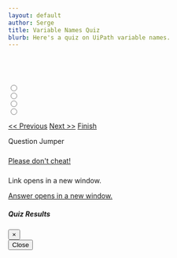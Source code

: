 ```yaml
---
layout: default
author: Serge
title: Variable Names Quiz
blurb: Here's a quiz on UiPath variable names.
---
```

<div class="container">
<script>
  class Exam {
    constructor(examQuestions) {
  	//console.log("The size is: " + examQuestions.length);
  	examQuestions = JSON.parse(examQuestions);
  	console.log("The size is: " + examQuestions.length);
  	examQuestions = examQuestions.slice(10,15);
  	console.log("In constructor with these: " + examQuestions);
        this.questions = new Array();
  		let i = 0;
  		//console.log("Start of for loop" + questions.length);
  		//alert("About to enter for loop");
  	  	for (i = 0; i < examQuestions.length; i++) {
  			let id = examQuestions[i].id;
  			//alert(id);
  			let query = examQuestions[i].query;
  			let answer = examQuestions[i].answer;
  			let options = new Array();
  			let objectives = new Array();
  			//console.log("Start of j loop" + examQuestions[i].options.length);
  			let j = 0;
  			for (j = 0; j < examQuestions[i].options.length; j++) {
  				let text = examQuestions[i].options[j].text;
  				let correct = examQuestions[i].options[j].correct;
  				let selected = examQuestions[i].options[j].selected;
  				options.push(new Option(text, correct, selected));
  				//console.log(text);
  				//console.log("Value of j" + j);
  			}
  			let k = 0;
  			for (k = 0; k < examQuestions[i].objectives.length; k++) {
  				objectives.push(examQuestions[i].objectives[k]);
  				//console.log(k);
  			}
  			let question = new Question(id, query, answer, options, objectives);
  			this.questions.push(question);
  			//console.log('Question done');
  		}
  		//console.log("Done for loop");
    }
  }
  
  class Question {
    constructor(id, query, answer, options, objectives) {
      this.id=id;
      this.query = query;
      this.answer = answer;
      this.options = options;
      this.objectives = objectives;
    }
    isMultipleChoice() {
      return true;
    }
  }
  class Option {
    constructor(text, correct, selected) {
      this.text = text;
      this.correct = correct;
      this.selected = selected;
    }
     isAnsweredCorrectly() {
      return (this.correct && this.selected);
    }
  }
  
  var questions = localStorage.getItem("questions");
    
  console.log("Questions after pull " + questions);
  
  var exam = new Exam(questions);
  console.log(exam);
  
  var questionNumber = 0;
  
  window.addEventListener('load', function () {
    displayQuestion(0);
    document.getElementById("question-jumper").innerHTML;
    let buttons = "";
    	for (i = 0; i < exam.questions.length; i++) {
  		var aTag = document.createElement('a');
  		aTag.setAttribute('onClick','displayQuestion(\''+ i + '\')');
  		aTag.setAttribute('class','btn btn-info mr-2');
  		aTag.setAttribute('id', 'jumpTo'+i);
  		aTag.innerHTML = "" + (i+1);
  		document.getElementById("question-jumper").append(aTag);
  	}
  })
  
  navigateQuestions = function(number){
  console.log('navigateQuestions' + number);
  	if(number=='next') {
  		number = questionNumber + 1;
  	}
  	if(number=='previous') {
  		number = questionNumber - 1;
  	}
  	displayQuestion(number);
  }
  
  displayQuestion = function(number){
  
  	console.log("Number to display is " + number);
  
  	exam.questions[questionNumber].options[0].checked = document.getElementById("option0").checked;
  	exam.questions[questionNumber].options[1].checked = document.getElementById("option1").checked;
  	exam.questions[questionNumber].options[2].checked = document.getElementById("option2").checked;
  	exam.questions[questionNumber].options[3].checked = document.getElementById("option3").checked;
  
      questionNumber = number;
  
  	questionNumber = parseInt(number, 10);
  
  	let questionNumberDisplay = parseInt(number, 10) + 1;
  	document.getElementById("questionNumber").innerHTML = "Question " + questionNumberDisplay;
  	document.getElementById("query").innerHTML = exam.questions[questionNumber].query;
  	document.getElementById("labelOption0").innerHTML = exam.questions[questionNumber].options[0].text;
  	document.getElementById("labelOption1").innerHTML = exam.questions[questionNumber].options[1].text;
  	document.getElementById("labelOption2").innerHTML = exam.questions[questionNumber].options[2].text;
  	document.getElementById("labelOption3").innerHTML = exam.questions[questionNumber].options[3].text;
  
  	document.getElementById("answerLink").innerHTML = exam.questions[questionNumber].query;
  	document.getElementById("answerLink").setAttribute("href", exam.questions[questionNumber].answer);
  	
  
  	
  	document.getElementById("option0").checked = exam.questions[questionNumber].options[0].checked;
  	document.getElementById("option1").checked = exam.questions[questionNumber].options[1].checked;
  	document.getElementById("option2").checked = exam.questions[questionNumber].options[2].checked;
  	document.getElementById("option3").checked = exam.questions[questionNumber].options[3].checked;	
  	
  	var radios = document.querySelectorAll('input[type="radio"]:checked');
  	var value = radios.length>0? radios[0].value: null;
  	
  	
  	document.getElementById("previous").setAttribute("class", "enabled btn btn-primary");
  	document.getElementById("next").setAttribute("class", "enabled btn btn-primary");
  	if (questionNumber==0) {
  		document.getElementById("previous").setAttribute("class", "disabled btn btn-primary");
  	}
  	if (questionNumber == (exam.questions.length-1)) {
  		document.getElementById("next").setAttribute("class", "disabled btn btn-primary");
  	}
  	
  }
  
  gradeExam = function(){
  
  	//Make sure changes on the question they asked for the grade to be there.
  	exam.questions[questionNumber].options[0].checked = document.getElementById("option0").checked;
  	exam.questions[questionNumber].options[1].checked = document.getElementById("option1").checked;
  	exam.questions[questionNumber].options[2].checked = document.getElementById("option2").checked;
  	exam.questions[questionNumber].options[3].checked = document.getElementById("option3").checked;
  
  	let correctCount = 0; 
  	for (i = 0; i < exam.questions.length; i++) {
  		let correct = true;
  		for (j = 0; j < exam.questions[i].options.length; j++) {
  			correct = (exam.questions[i].options[j].checked == exam.questions[i].options[j].correct);
  			if (correct == false) {
  				
  				document.getElementById('jumpTo'+i).setAttribute('class', 'btn btn-danger  mr-2');
  				break;
  			} else {
  				document.getElementById('jumpTo'+i).setAttribute('class', 'btn btn-success  mr-2');
  			}
  		}
  		if (correct) {correctCount++}
  	}
  	//alert(correctCount);
  	document.getElementById('score').innerHTML = 'You got '  + correctCount + ' out of ' + questions.length + ' correct.';
  	
  }
  
</script>

<br/><br/>

<div class="container">
  <div class="card">
    <div class="card-header" id="questionNumber"></div>
    <div class="card-body">
      <h3 class="card-title" id="query"></h3>
      <div class="form-check">
        <input class="form-check-input" type="radio" name="optionRadios" id="option0" value="option0">
        <label class="form-check-label" for="option0" id="labelOption0">
        </label>
      </div>
      <div class="form-check">
        <input class="form-check-input" type="radio" name="optionRadios" id="option1" value="option1">
        <label class="form-check-label" for="option1" id="labelOption1">
        </label>
      </div>
      <div class="form-check">
        <input class="form-check-input" type="radio" name="optionRadios" id="option2" value="option2">
        <label class="form-check-label" for="option2" id="labelOption2">
        </label>
      </div>
      <div class="form-check">
        <input class="form-check-input" type="radio" name="optionRadios" id="option3" value="option3">
        <label class="form-check-label" for="option3" id="labelOption3">
        </label>
      </div>
      <div>
        <p class="card-text mt-3">
          <a href="#" id="previous" class="btn btn-primary" onclick="navigateQuestions('previous')">&lt;&lt; Previous</a>
          <a href="#" id="next" class="btn btn-primary" onclick="navigateQuestions('next')">Next &gt;&gt;</a> 
          <a href="#" id="finish" class="btn btn-primary" data-toggle="modal" data-target="#exampleModal" onclick="gradeExam()">Finish</a>
        </p>
        <div></div>
      </div>
    </div>
  </div>
    <div class="card mt-2">
      <div class="card-header" id="questionJumperTitle">
        Question Jumper
      </div>
      <div class="card-body">
        <h3 class="card-title" id="questionJumperCardTitle"></h3>
        <p class="card-text"><span id="question-jumper"> </span></p>
      </div>
    </div>
    <div class="card mt-2">
      <div class="card-header" id="answerCard">
        <a href="#" onclick="document.getElementById('answerCardBody').classList.toggle('collapse');" >Please don't cheat!</a>
      </div>
      <div class="card-body collapse" id="answerCardBody">
        <h3 class="card-title" id="answer"></h3>
        <p class="card-text">Link opens in a new window.</p>
        <p class="card-text"><a href="#" id="answerLink" target="_blank">Answer opens in a new window.</a></p>
      </div>
    </div>

  <!-- Modal -->
  <div class="modal fade" id="exampleModal" tabindex="-1" aria-labelledby="exampleModalLabel" aria-hidden="true">
    <div class="modal-dialog">
      <div class="modal-content">
        <div class="modal-header">
          <h5 class="modal-title" id="exampleModalLabel">Quiz Results</h5>
          <button type="button" class="close" data-dismiss="modal" aria-label="Close">
          <span aria-hidden="true">&times;</span>
          </button>
        </div>
        <div id="score" class="modal-body">
        </div>
        <div class="modal-footer">
          <button type="button" class="btn btn-secondary" data-dismiss="modal">Close</button>
        </div>
      </div>
    </div>
  </div>
</div>
